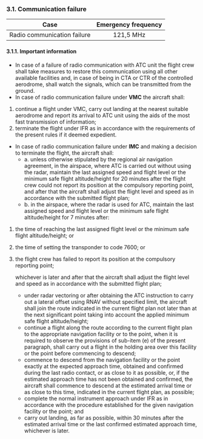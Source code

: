 ### **3.1. Communication failure**

|            Case             | Emergency frequency |
| :-------------------------: | :-----------------: |
| Radio communication failure |      121,5 MHz      |

#### 3.1.1. Important information

- In case of a failure of radio communication with ATC unit the flight crew shall take measures to restore this communication using all other available facilities and, in case of being in CTA or CTR of the controlled aerodrome, shall watch the signals, which can be transmitted from the ground.
- In case of radio communication failure under **VMC** the aircraft shall:

1. continue a flight under VMC, carry out landing at the nearest suitable aerodrome and report its arrival to ATC unit using the aids of the most fast transmission of information;
2. terminate the flight under IFR as in accordance with the requirements of the present rules if it deemed expedient.

- In case of radio communication failure under **IMC** and making a decision to terminate the flight, the aircraft shall:
  - a.	unless otherwise stipulated by the regional air navigation agreement, in the airspace, where ATC is carried out without using the radar, maintain the last assigned speed and flight level or the minimum safe flight altitude/height for 20 minutes after the flight crew could not report its position at the compulsory reporting point, and after that the aircraft shall adjust the flight level and speed as in accordance with the submitted flight plan;
  - b.	in the airspace, where the radar is used for ATC, maintain the last assigned speed and flight level or the minimum safe flight altitude/height for 7 minutes after:

1. the time of reaching the last assigned flight level or the minimum safe flight altitude/height; or

2. the time of setting the transponder to code 7600; or

3. the flight crew has failed to report its position at the compulsory reporting point;

   whichever is later and after that the aircraft shall adjust the flight level and speed as in accordance with the submitted flight plan;

   - under radar vectoring or after obtaining the ATC instruction to carry out a lateral offset using RNAV without specified limit, the aircraft shall join the route indicated in the current flight plan not later than at the next significant point taking into account the applied minimum safe flight altitude/height;
   - continue a flight along the route according to the current flight plan to the appropriate navigation facility or to the point, when it is required to observe the provisions of sub-item (e) of the present paragraph, shall carry out a flight in the holding area over this facility or the point before commencing to descend;
   - commence to descend from the navigation facility or the point exactly at the expected approach time, obtained and confirmed during the last radio contact, or as close to it as possible, or, if the estimated approach time has not been obtained and confirmed, the aircraft shall commence to descend at the estimated arrival time or as close to this time, indicated in the current flight plan, as possible;
   - complete the normal instrument approach under IFR as in accordance with the procedure established for the given navigation facility or the point; and
   - carry out landing, as far as possible, within 30 minutes after the estimated arrival time or the last confirmed estimated approach time, whichever is later.